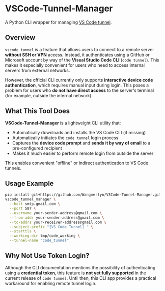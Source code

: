 # VSCode-Tunnel-Manager

A Python CLI wrapper for managing [VS Code tunnel](https://code.visualstudio.com/docs/remote/vscode-server#_connect-using-visual-studio-code-tunnel).

## Overview

`vscode tunnel` is a feature that allows users to connect to a remote server **without SSH or VPN** access. Instead, it authenticates using a GitHub or Microsoft account by way of the **Visual Studio Code CLI** (`code tunnel`). This makes it especially convenient for users who need to access internal servers from external networks.

However, the official CLI currently only supports **interactive device code authentication**, which requires manual input during login. This poses a problem for users who **do not have direct access** to the server's terminal (for example, outside the internal network).

## What This Tool Does

**VSCode-Tunnel-Manager** is a lightweight CLI utility that:

- Automatically downloads and installs the VS Code CLI (if missing)
- Automatically initiates the `code tunnel` login process
- Captures the **device code prompt** and **sends it by way of email** to a pre-configured recipient
- Makes it much easier to perform remote login from outside the server

This enables convenient "offline" or indirect authentication to VS Code tunnels.

## Usage Example

```bash
pip install git+https://github.com/Wangmerlyn/VSCode-Tunnel-Manager.git@main
vscode_tunnel_manager \
  --host smtp.gmail.com \
  --port 587 \
  --username your-sender-address@gmail.com \
  --from-addr your-sender-address@gmail.com \
  --to-addrs your-receiver-address@gmail.com \
  --subject-prefix "[VS Code Tunnel] " \
  --starttls \
  --working-dir tmp/code_working \
  --tunnel-name "code_tunnel"
```

## Why Not Use Token Login?

Although the CLI documentation mentions the possibility of authenticating using a **credential token**, this feature is **not yet fully supported** in the current release of `code tunnel`. Until then, this CLI app provides a practical workaround for enabling remote tunnel login.
